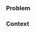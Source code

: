 ### Problem

<!--
Reference an issue with `fixes #XX` if this PR addresses an issue directly

If no issue currently exists, then describe the problem that you are experiencing or seeing. Do not describe the fix or potential fixes here. The problem described should be specific and targeted.

If the PR addresses a very small fix where the problem is very clear (eg. a typo), then no problem statement or context is needed to be included.
-->

### Context

<!-- Additional context about how this fix was implemented. delete section if not needed -->
